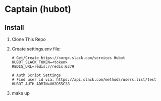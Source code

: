 # Captain (hubot)

## Install

1. Clone This Repo
2. Create settings.env file:

   ```
   # Get/Create https://<org>.slack.com/services Hubot
   HUBOT_SLACK_TOKEN=<token>
   REDIS_URL=redis://redis:6379

   # Auth Script Settings
   # Find user id via: https://api.slack.com/methods/users.list/test
   HUBOT_AUTH_ADMIN=U02D55C28
   ```

3. make up
